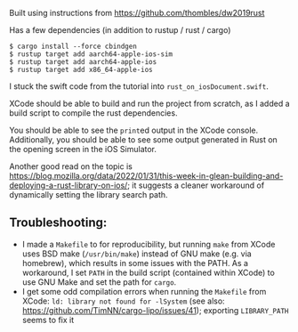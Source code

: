 Built using instructions from <https://github.com/thombles/dw2019rust>

Has a few dependencies (in addition to rustup / rust / cargo)

```console
$ cargo install --force cbindgen
$ rustup target add aarch64-apple-ios-sim
$ rustup target add aarch64-apple-ios
$ rustup target add x86_64-apple-ios
```

I stuck the swift code from the tutorial into `rust_on_iosDocument.swift`.

XCode should be able to build and run the project from scratch, as I added a
build script to compile the rust dependencies.

You should be able to see the `print`ed output in the XCode console.
Additionally, you should be able to see some output generated in Rust on the
opening screen in the iOS Simulator.

Another good read on the topic is
<https://blog.mozilla.org/data/2022/01/31/this-week-in-glean-building-and-deploying-a-rust-library-on-ios/>;
it suggests a cleaner workaround of dynamically setting the library search
path.

## Troubleshooting:

- I made a `Makefile` to for reproducibility, but running `make` from XCode
  uses BSD make (`/usr/bin/make`) instead of GNU make (e.g. via homebrew),
  which results in some issues with the PATH. As a workaround, I set `PATH` in
  the build script (contained within XCode) to use GNU Make and set the path
  for `cargo`.
- I get some odd compilation errors when running the `Makefile` from XCode:
  `ld: library not found for -lSystem` (see also:
  <https://github.com/TimNN/cargo-lipo/issues/41>); exporting `LIBRARY_PATH`
  seems to fix it
